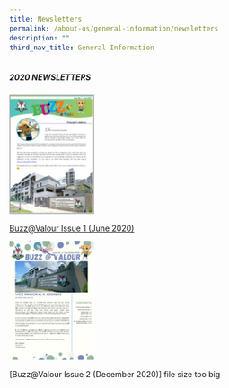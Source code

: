 ```yaml
---
title: Newsletters
permalink: /about-us/general-information/newsletters
description: ""
third_nav_title: General Information
---
```

##### 2020 NEWSLETTERS

<img src="/images/june_2020_pri_nl.jpg" 
     style="width:30%">
		 
[Buzz@Valour Issue 1 (June 2020)](/files/Buzz@Valour%20Issue%201_June%202020.pdf)

<img src="/images/december_2020_pri_nl.jpg" 
     style="width:30%">

[Buzz@Valour Issue 2 (December 2020)] file size too big



